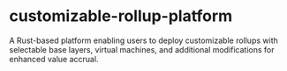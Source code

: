 # customizable-rollup-platform
A Rust-based platform enabling users to deploy customizable rollups with selectable base layers, virtual machines, and additional modifications for enhanced value accrual.
